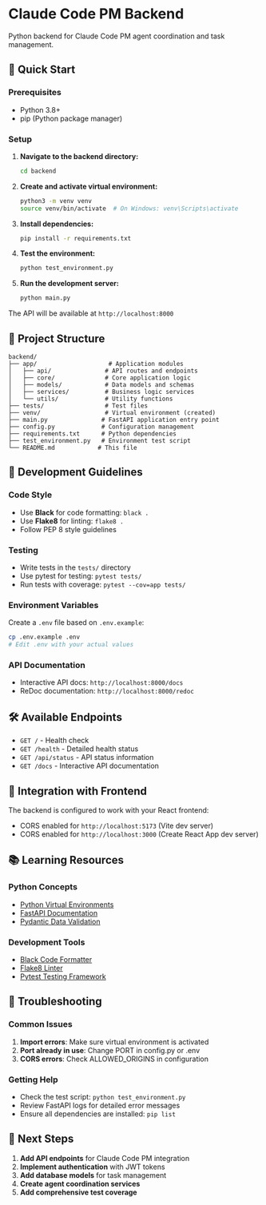 # Claude Code PM Backend

Python backend for Claude Code PM agent coordination and task management.

## 🚀 Quick Start

### Prerequisites
- Python 3.8+
- pip (Python package manager)

### Setup

1. **Navigate to the backend directory:**
   ```bash
   cd backend
   ```

2. **Create and activate virtual environment:**
   ```bash
   python3 -m venv venv
   source venv/bin/activate  # On Windows: venv\Scripts\activate
   ```

3. **Install dependencies:**
   ```bash
   pip install -r requirements.txt
   ```

4. **Test the environment:**
   ```bash
   python test_environment.py
   ```

5. **Run the development server:**
   ```bash
   python main.py
   ```

The API will be available at `http://localhost:8000`

## 📁 Project Structure

```
backend/
├── app/                    # Application modules
│   ├── api/               # API routes and endpoints
│   ├── core/              # Core application logic
│   ├── models/            # Data models and schemas
│   ├── services/          # Business logic services
│   └── utils/             # Utility functions
├── tests/                 # Test files
├── venv/                  # Virtual environment (created)
├── main.py               # FastAPI application entry point
├── config.py             # Configuration management
├── requirements.txt      # Python dependencies
├── test_environment.py   # Environment test script
└── README.md            # This file
```

## 🔧 Development Guidelines

### Code Style
- Use **Black** for code formatting: `black .`
- Use **Flake8** for linting: `flake8 .`
- Follow PEP 8 style guidelines

### Testing
- Write tests in the `tests/` directory
- Use pytest for testing: `pytest tests/`
- Run tests with coverage: `pytest --cov=app tests/`

### Environment Variables
Create a `.env` file based on `.env.example`:
```bash
cp .env.example .env
# Edit .env with your actual values
```

### API Documentation
- Interactive API docs: `http://localhost:8000/docs`
- ReDoc documentation: `http://localhost:8000/redoc`

## 🛠️ Available Endpoints

- `GET /` - Health check
- `GET /health` - Detailed health status
- `GET /api/status` - API status information
- `GET /docs` - Interactive API documentation

## 🔗 Integration with Frontend

The backend is configured to work with your React frontend:
- CORS enabled for `http://localhost:5173` (Vite dev server)
- CORS enabled for `http://localhost:3000` (Create React App dev server)

## 📚 Learning Resources

### Python Concepts
- [Python Virtual Environments](https://docs.python.org/3/tutorial/venv.html)
- [FastAPI Documentation](https://fastapi.tiangolo.com/)
- [Pydantic Data Validation](https://pydantic-docs.helpmanual.io/)

### Development Tools
- [Black Code Formatter](https://black.readthedocs.io/)
- [Flake8 Linter](https://flake8.pycqa.org/)
- [Pytest Testing Framework](https://docs.pytest.org/)

## 🚨 Troubleshooting

### Common Issues

1. **Import errors**: Make sure virtual environment is activated
2. **Port already in use**: Change PORT in config.py or .env
3. **CORS errors**: Check ALLOWED_ORIGINS in configuration

### Getting Help
- Check the test script: `python test_environment.py`
- Review FastAPI logs for detailed error messages
- Ensure all dependencies are installed: `pip list`

## 🔄 Next Steps

1. **Add API endpoints** for Claude Code PM integration
2. **Implement authentication** with JWT tokens
3. **Add database models** for task management
4. **Create agent coordination services**
5. **Add comprehensive test coverage**

